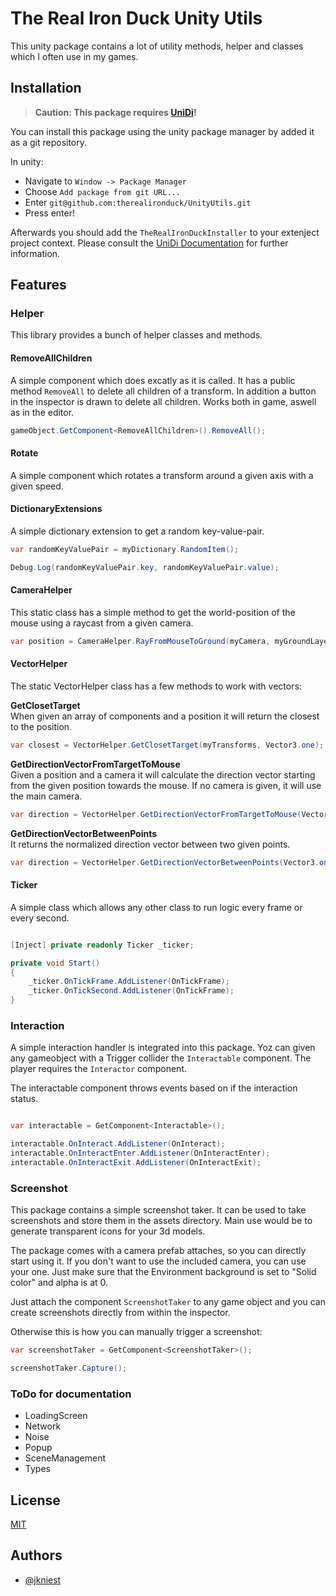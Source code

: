 
# The Real Iron Duck Unity Utils

This unity package contains a lot of utility methods, helper and classes which I often use in my games.


## Installation

> **Caution: This package requires [UniDi](https://github.com/UniDi/UniDi)!**

You can install this package using the unity package manager by added it as a git repository.

In unity:
- Navigate to `Window -> Package Manager`
- Choose `Add package from git URL...`
- Enter `git@github.com:therealironduck/UnityUtils.git`
- Press enter!

Afterwards you should add the `TheRealIronDuckInstaller` to your extenject project context. Please consult the [UniDi Documentation](https://github.com/UniDi/unidi.github.io/blob/master/docs/index.md) for further information.
## Features

### Helper
This library provides a bunch of helper classes and methods.

#### RemoveAllChildren
A simple component which does excatly as it is called. It has a public method `RemoveAll` to delete all children of a transform. In addition a button in the inspector is drawn to delete all children. Works both in game, aswell as in the editor.

```csharp
gameObject.GetComponent<RemoveAllChildren>().RemoveAll();
```

#### Rotate
A simple component which rotates a transform around a given axis with a given speed.

#### DictionaryExtensions
A simple dictionary extension to get a random key-value-pair.

```csharp
var randomKeyValuePair = myDictionary.RandomItem();

Debug.Log(randomKeyValuePair.key, randomKeyValuePair.value);
```

#### CameraHelper
This static class has a simple method to get the world-position of the mouse using a raycast from a given camera.

```csharp
var position = CameraHelper.RayFromMouseToGround(myCamera, myGroundLayerMask);
```

#### VectorHelper
The static VectorHelper class has a few methods to work with vectors:

**GetClosetTarget**  
When given an array of components and a position it will return the closest to the position.

```csharp
var closest = VectorHelper.GetClosetTarget(myTransforms, Vector3.one);
```

**GetDirectionVectorFromTargetToMouse**    
Given a position and a camera it will calculate the direction vector starting from the given position towards the mouse. If no camera is given, it will use the main camera.

```csharp
var direction = VectorHelper.GetDirectionVectorFromTargetToMouse(Vector3.one);
```

**GetDirectionVectorBetweenPoints**   
It returns the normalized direction vector between two given points.

```csharp
var direction = VectorHelper.GetDirectionVectorBetweenPoints(Vector3.one, Vector3.zero);
```

#### Ticker
A simple class which allows any other class to run logic every frame or every second.

```csharp

[Inject] private readonly Ticker _ticker;

private void Start()
{
    _ticker.OnTickFrame.AddListener(OnTickFrame);
    _ticker.OnTickSecond.AddListener(OnTickFrame);
}

```


### Interaction
A simple interaction handler is integrated into this package. Yoz can given any gameobject with a Trigger collider the `Interactable` component. The player requires the `Interactor` component.

The interactable component throws events based on if the interaction status.

```csharp

var interactable = GetComponent<Interactable>();

interactable.OnInteract.AddListener(OnInteract);
interactable.OnInteractEnter.AddListener(OnInteractEnter);
interactable.OnInteractExit.AddListener(OnInteractExit);

```


### Screenshot
This package contains a simple screenshot taker. It can be used to take screenshots and store them in the assets directory.
Main use would be to generate transparent icons for your 3d models.

The package comes with a camera prefab attaches, so you can directly start using it. If you don't want to use the included
camera, you can use your one. Just make sure that the Environment background is set to "Solid color" and alpha is at 0.

Just attach the component `ScreenshotTaker` to any game object and you can create screenshots
directly from within the inspector.

Otherwise this is how you can manually trigger a screenshot:

```csharp
var screenshotTaker = GetComponent<ScreenshotTaker>();

screenshotTaker.Capture();
```


### ToDo for documentation
- LoadingScreen
- Network
- Noise
- Popup
- SceneManagement
- Types

## License

[MIT](https://choosealicense.com/licenses/mit/)


## Authors

- [@jkniest](https://www.github.com/jkniest)

